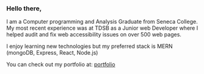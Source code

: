 <!--
**joshuaduke/joshuaduke** is a ✨ _special_ ✨ repository because its `README.md` (this file) appears on your GitHub profile.

Here are some ideas to get you started:

- 🔭 I’m currently working on ...
- 🌱 I’m currently learning ...
- 👯 I’m looking to collaborate on ...
- 🤔 I’m looking for help with ...
- 💬 Ask me about ...
- 📫 How to reach me: ...
- 😄 Pronouns: ...
- ⚡ Fun fact: ...
-->

### Hello there, 
I am a Computer programming and Analysis Graduate from Seneca College. My most recent experience was at TDSB as a Junior web Developer where I helped audit and fix web accessibility issues on over 500 web pages. 

I enjoy learning new technologies but my preferred stack is MERN (mongoDB, Express, React, Node.js)

You can check out my portfolio at: 	[portfolio](https://www.joshuaduke.com/)
